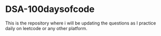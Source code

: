 # DSA-100daysofcode
This is the repository where i will be updating the questions as I practice daily on leetcode or any other platform. 

